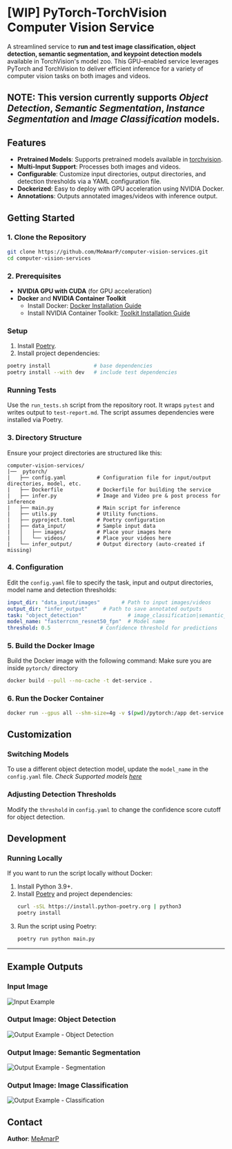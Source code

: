 # **[WIP] PyTorch-TorchVision Computer Vision Service**

A streamlined service to **run and test image classification, object detection, semantic segmentation, and keypoint detection models** available in TorchVision's model zoo. This GPU-enabled service leverages PyTorch and TorchVision to deliver efficient inference for a variety of computer vision tasks on both images and videos.

NOTE: This version currently supports *Object Detection*, *Semantic Segmentation*, *Instance Segmentation* and *Image Classification* models.
---

## **Features**
- **Pretrained Models**: Supports pretrained models available in [torchvision](https://pytorch.org/vision/stable/models.html#).
- **Multi-Input Support**: Processes both images and videos.
- **Configurable**: Customize input directories, output directories, and detection thresholds via a YAML configuration file.
- **Dockerized**: Easy to deploy with GPU acceleration using NVIDIA Docker.
- **Annotations**: Outputs annotated images/videos with inference output.

## **Getting Started**

### **1. Clone the Repository**
```bash
git clone https://github.com/MeAmarP/computer-vision-services.git
cd computer-vision-services
```

### **2. Prerequisites**

- **NVIDIA GPU with CUDA** (for GPU acceleration)
- **Docker** and **NVIDIA Container Toolkit**
  - Install Docker: [Docker Installation Guide](https://docs.docker.com/get-docker/)
  - Install NVIDIA Container Toolkit: [Toolkit Installation Guide](https://docs.nvidia.com/datacenter/cloud-native/container-toolkit/install-guide.html)

### **Setup**

1. Install [Poetry](https://python-poetry.org/docs/#installation).
2. Install project dependencies:

```bash
poetry install              # base dependencies
poetry install --with dev   # include test dependencies
```

### **Running Tests**

Use the `run_tests.sh` script from the repository root. It wraps `pytest` and writes output to `test-report.md`. The script assumes dependencies were installed via Poetry.


### **3. Directory Structure**
Ensure your project directories are structured like this:
```
computer-vision-services/
|──  pytorch/
|   ├── config.yaml          # Configuration file for input/output directories, model, etc.
|   ├── Dockerfile           # Dockerfile for building the service
|   ├── infer.py             # Image and Video pre & post process for inference
|   ├── main.py              # Main script for inference
|   ├── utils.py             # Utility functions.
|   ├── pyproject.toml       # Poetry configuration
|   ├── data_input/          # Sample input data
|   │   ├── images/          # Place your images here
|   │   └── videos/          # Place your videos here
|   └── infer_output/        # Output directory (auto-created if missing)
```

### **4. Configuration**

Edit the `config.yaml` file to specify the task, input and output directories, model name and detection thresholds:
```yaml
input_dir: "data_input/images"       # Path to input images/videos
output_dir: "infer_output"     # Path to save annotated outputs
task: "object_detection"               # image_classification|semantic_segmentation
model_name: "fasterrcnn_resnet50_fpn"  # Model name
threshold: 0.5                # Confidence threshold for predictions
```


### **5. Build the Docker Image**
Build the Docker image with the following command: Make sure you are inside `pytorch/` directory

```bash
docker build --pull --no-cache -t det-service .
```

### **6. Run the Docker Container**

```bash
docker run --gpus all --shm-size=4g -v $(pwd)/pytorch:/app det-service
```

## **Customization**

### **Switching Models**
To use a different object detection model, update the `model_name` in the `config.yaml` file. 
*Check Supported models [here](https://pytorch.org/vision/stable/models.html#object-detection-instance-segmentation-and-person-keypoint-detection)*

### **Adjusting Detection Thresholds**
Modify the `threshold` in `config.yaml` to change the confidence score cutoff for object detection.


## **Development**

### **Running Locally**
If you want to run the script locally without Docker:
1. Install Python 3.9+.
2. Install [Poetry](https://python-poetry.org/) and project dependencies:
   ```bash
   curl -sSL https://install.python-poetry.org | python3
   poetry install
   ```
3. Run the script using Poetry:
   ```bash
   poetry run python main.py
   ```

---

## **Example Outputs**

### **Input Image**
![Input Example](https://github.com/MeAmarP/computer-vision-services/blob/b01a7e4e5fed2d4fc3021d6369e922144000c8ef/pytorch/data_input/images/1.jpg)

### **Output Image: Object Detection**
![Output Example - Object Detection](https://github.com/MeAmarP/computer-vision-services/blob/c10641371aec2ac353e7276a0369f74a8f728dfc/pytorch/sample_output/fcos_resnet50_fpn_obj_detect_annotated.jpg)

### **Output Image: Semantic Segmentation**
![Output Example - Segmentation](https://github.com/MeAmarP/computer-vision-services/blob/c10641371aec2ac353e7276a0369f74a8f728dfc/pytorch/sample_output/fcn_resnet50_segmentation_annotated.jpg)

### **Output Image: Image Classification**
![Output Example - Classification](https://github.com/MeAmarP/computer-vision-services/blob/c10641371aec2ac353e7276a0369f74a8f728dfc/pytorch/sample_output/mobilenet_v3_large_classification_annotated.jpg)

## Contact
**Author**: [MeAmarP](https://github.com/MeAmarP)
